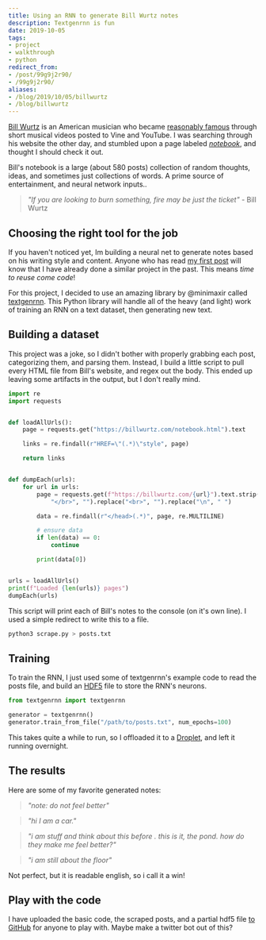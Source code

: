 ```yaml
---
title: Using an RNN to generate Bill Wurtz notes
description: Textgenrnn is fun
date: 2019-10-05
tags:
- project
- walkthrough
- python
redirect_from:
- /post/99g9j2r90/
- /99g9j2r90/
aliases:
- /blog/2019/10/05/billwurtz
- /blog/billwurtz
---
```


[Bill Wurtz](https://billwurtz.com/) is an American musician who became [reasonably famous](https://socialblade.com/youtube/user/billwurtz/realtime) through short musical videos posted to Vine and YouTube. I was searching through his website the other day, and stumbled upon a page labeled [*notebook*](https://billwurtz.com/notebook.html), and thought I should check it out.

Bill's notebook is a large (about 580 posts) collection of random thoughts, ideas, and sometimes just collections of words. A prime source of entertainment, and neural network inputs..

> *"If you are looking to burn something, fire may be just the ticket"* - Bill Wurtz

## Choosing the right tool for the job
If you haven't noticed yet, Im building a neural net to generate notes based on his writing style and content. Anyone who has read [my first post](@/blog/2018-06-27-BecomeRanter.md) will know that I have already done a similar project in the past. This means *time to reuse come code*!

For this project, I decided to use an amazing library by @minimaxir called [textgenrnn](https://github.com/minimaxir/textgenrnn). This Python library will handle all of the heavy (and light) work of training an RNN on a text dataset, then generating new text. 

## Building a dataset
This project was a joke, so I didn't bother with properly grabbing each post, categorizing them, and parsing them. Instead, I build a little script to pull every HTML file from Bill's website, and regex out the body. This ended up leaving some artifacts in the output, but I don't really mind.

```python
import re
import requests


def loadAllUrls():
    page = requests.get("https://billwurtz.com/notebook.html").text

    links = re.findall(r"HREF=\"(.*)\"style", page)

    return links


def dumpEach(urls):
    for url in urls:
        page = requests.get(f"https://billwurtz.com/{url}").text.strip().replace(
            "</br>", "").replace("<br>", "").replace("\n", " ")

        data = re.findall(r"</head>(.*)", page, re.MULTILINE)

        # ensure data
        if len(data) == 0:
            continue

        print(data[0])


urls = loadAllUrls()
print(f"Loaded {len(urls)} pages")
dumpEach(urls)

```

This script will print each of Bill's notes to the console (on it's own line). I used a simple redirect to write this to a file.

```sh
python3 scrape.py > posts.txt
```

## Training
To train the RNN, I just used some of textgenrnn's example code to read the posts file, and build an [HDF5](https://en.wikipedia.org/wiki/Hierarchical_Data_Format) file to store the RNN's neurons.

```python
from textgenrnn import textgenrnn

generator = textgenrnn()
generator.train_from_file("/path/to/posts.txt", num_epochs=100)
```

This takes quite a while to run, so I offloaded it to a [Droplet](https://www.digitalocean.com/products/droplets/), and left it running overnight.

## The results
Here are some of my favorite generated notes:

> *"note: do not feel better"*

> *"hi  I am a car."*

> *"i am stuff and think about this before . this is it, the pond. how do they make me feel better?"*

> *"i am still about the floor"*

Not perfect, but it is readable english, so i call it a win!

## Play with the code
I have uploaded the basic code, the scraped posts, and a partial hdf5 file [to GitHub](https://github.com/Ewpratten/be-bill) for anyone to play with. Maybe make a twitter bot out of this?
